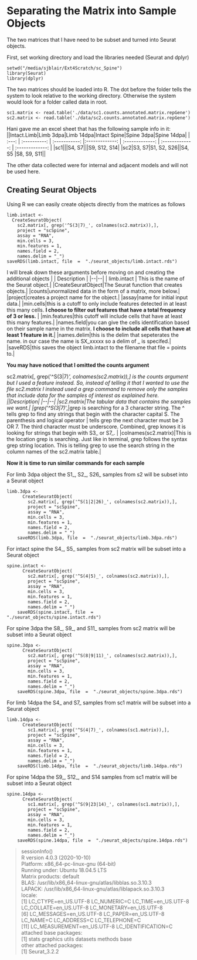 # Separating the Matrix into Sample Objects

The two matrices that I have need to be subset and turned into Seurat objects. 

First, set working directory and load the libraries needed (Seurat and dplyr)

    setwd("/media/sjblair/Ext4Scratch/sc_Spine")
    library(Seurat)
    library(dplyr)
    
The two matrices should be loaded into R.  The dot before the folder tells the system to look relative to the working directory.  Otherwise the system would look for a folder called data in root. 

    sc1.matrix <- read.table('./data/sc1.counts.annotated.matrix.repGene')
    sc2.matrix <- read.table('./data/sc2.counts.annotated.matrix.repGene')


Hani gave me an excel sheet that has the following sample info in it:
||Intact.Limb|Limb 3dpa|Limb 14dpa|Intact Spine|Spine 3dpa|Spine 14dpa|
| :---: | :----------: | :-----------: |:-------------: | :-------------: | :-------------: | :-------------: | 
|sc1|||S4, S7|||S9, S12, S14|
|sc2|S3, S7|S1, S2, S26||S4, S5 |S8, S9, S11||  

The other data collected were for internal and adjacent models and will not be used here.
## Creating Seurat Objects 
Using R we can easily  create objects directly from the matrices as follows

    limb.intact <- 
      CreateSeuratObject(
        sc2.matrix[, grep('^S(3|7)_', colnames(sc2.matrix)),], 
        project = "scSpine",
        assay = "RNA",
        min.cells = 3, 
        min.features = 1,
        names.field = 2,
        names.delim = "_")
    saveRDS(limb.intact, file  =  "./seurat_objects/limb.intact.rds")

I will break down these arguments before moving on and creating the additional objects
|  | Description |
|--|--|
| limb.intact | This is the name of the Seurat object.|
|CreateSeuratObject|The Seurat function that creates objects.|
|counts|unormalized data in the form of a matrix, more below.|
|project|creates a project name for the object.|
|assay|name for initial input data.|
|min.cells|this is a cutoff to only include features detected in at least this many cells. **I choose to filter out features that have a total frequency of 3 or less.** |
|min.features|this cutoff will include cells that have at least this many features.|
|names.field|you can give the cells identification based on their sample name in the matrix. **I choose to include all cells that have at least 1 feature in it.**|
|names.delim|this is the delim that sepeterates the name.  in our case the name is SX_xxxxx so a delim of _ is specifed.|
|saveRDS|this saves the object limb.intact to the filename that file = points to.|  

**You may have noticed that I omitted the counts argument**  

sc2.matrix[, grep('^S(3|7)_', colnames(sc2.matrix)),] is the counts argument but I used a feature instead.  So, instead of telling it that I wanted to use the file *sc2.matrix* I instead used a grep command to remove only the samples that include data for the samples of interest as explained here.
||Description|
|--|--|
|sc2.matrix|The tabular data that contains the samples we want.|
|grep('^S(3\|7)_',|grep is searching for a 3 character string.  The ^ tells grep to find any strings that begin with the character capital S. The parenthesis and logical operator \| tells grep the next character must be 3 OR 7.  The third character must be underscore.  Combined, grep knows it is looking for strings that begin with S3_ or S7_.     |
|colnames(sc2.matrix)|This is the location grep is searching.  Just like in terminal, grep follows the syntax grep string location. This is telling grep to use the search string in the column names of the sc2.matrix table.|  

**Now it is time to run similar commands for each sample**

For limb 3dpa object the S1_, S2_, S26_ samples from s2 will be subset into a Seurat object

    limb.3dpa <- 
          CreateSeuratObject(
            sc2.matrix[, grep('^S(1|2|26)_', colnames(sc2.matrix)),], 
            project = "scSpine",
            assay = "RNA",
            min.cells = 3, 
            min.features = 1,
            names.field = 2,
            names.delim = "_")
        saveRDS(limb.3dpa, file  =  "./seurat_objects/limb.3dpa.rds")
        
For intact spine the S4_, S5_ samples from sc2 matrix will be subset into a Seurat object

    spine.intact <- 
          CreateSeuratObject(
            sc2.matrix[, grep('^S(4|5)_', colnames(sc2.matrix)),], 
            project = "scSpine",
            assay = "RNA",
            min.cells = 3, 
            min.features = 1,
            names.field = 2,
            names.delim = "_")
        saveRDS(spine.intact, file  =  "./seurat_objects/spine.intact.rds")
        
For spine 3dpa the S8_, S9_, and S11_ samples from sc2 matrix will be subset into a Seurat object

    spine.3dpa <- 
          CreateSeuratObject(
            sc2.matrix[, grep('^S(8|9|11)_', colnames(sc2.matrix)),], 
            project = "scSpine",
            assay = "RNA",
            min.cells = 3, 
            min.features = 1,
            names.field = 2,
            names.delim = "_")
        saveRDS(spine.3dpa, file  =  "./seurat_objects/spine.3dpa.rds")

For limb 14dpa the S4_ and S7_ samples from sc1 matrix will be subset into a Seurat object

    limb.14dpa <- 
          CreateSeuratObject(
            sc1.matrix[, grep('^S(4|7)_', colnames(sc1.matrix)),], 
            project = "scSpine",
            assay = "RNA",
            min.cells = 3, 
            min.features = 1,
            names.field = 2,
            names.delim = "_")
        saveRDS(limb.14dpa, file  =  "./seurat_objects/limb.14dpa.rds")
        
For spine 14dpa the S9_, S12_, and S14 samples from sc1 matrix will be subset into a Seurat object

    spine.14dpa <- 
          CreateSeuratObject(
            sc1.matrix[, grep('^S(9|23|14)_', colnames(sc1.matrix)),], 
            project = "scSpine",
            assay = "RNA",
            min.cells = 3, 
            min.features = 1,
            names.field = 2,
            names.delim = "_")
        saveRDS(spine.14dpa, file  =  "./seurat_objects/spine.14dpa.rds")

>sessionInfo()  
R version 4.0.3 (2020-10-10)  
Platform: x86_64-pc-linux-gnu (64-bit)  
Running under: Ubuntu 18.04.5 LTS  
Matrix products: default  
BLAS:   /usr/lib/x86_64-linux-gnu/atlas/libblas.so.3.10.3  
LAPACK: /usr/lib/x86_64-linux-gnu/atlas/liblapack.so.3.10.3  
locale:  
 [1] LC_CTYPE=en_US.UTF-8       LC_NUMERIC=C               LC_TIME=en_US.UTF-8        LC_COLLATE=en_US.UTF-8     LC_MONETARY=en_US.UTF-8  
 [6] LC_MESSAGES=en_US.UTF-8    LC_PAPER=en_US.UTF-8       LC_NAME=C                  LC_ADDRESS=C               LC_TELEPHONE=C   
[11] LC_MEASUREMENT=en_US.UTF-8 LC_IDENTIFICATION=C  
attached base packages:  
[1] stats     graphics   utils     datasets  methods   base  
other attached packages:  
[1] Seurat_3.2.2  
